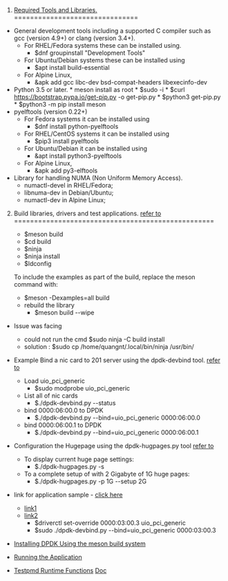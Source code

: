 
1. [Required Tools and Libraries.](https://doc.dpdk.org/guides/linux_gsg/sys_reqs.html#compilation-of-the-dpdk)
===============================
* General development tools including a supported C compiler such as gcc (version 4.9+) or clang (version 3.4+).
    * For RHEL/Fedora systems these can be installed using.
        * $dnf groupinstall "Development Tools"
    * For Ubuntu/Debian systems these can be installed using
        * $apt install build-essential
    * For Alpine Linux,
        * &apk add gcc libc-dev bsd-compat-headers libexecinfo-dev
* Python 3.5 or later.
      * meson install as root
      * $sudo -i
      * $curl https://bootstrap.pypa.io/get-pip.py -o get-pip.py
      * $python3 get-pip.py
      * $python3 -m pip install meson
* pyelftools (version 0.22+)
    * For Fedora systems it can be installed using 
        * $dnf install python-pyelftools
    * For RHEL/CentOS systems it can be installed using 
        * $pip3 install pyelftools
    * For Ubuntu/Debian it can be installed using 
        * &apt install python3-pyelftools
    * For Alpine Linux, 
        * &apk add py3-elftools
* Library for handling NUMA (Non Uniform Memory Access).
    * numactl-devel in RHEL/Fedora;
    * libnuma-dev in Debian/Ubuntu;
    * numactl-dev in Alpine Linux;
2. Build libraries, drivers and test applications. [refer to](https://doc.dpdk.org/guides/linux_gsg/build_dpdk.html)
==================================================
    * $meson build
    * $cd build
    * $ninja
    * $ninja install
    * $ldconfig 

    To include the examples as part of the build, replace the meson command with:
    * $meson -Dexamples=all build
    * rebuild the library
        * $meson build --wipe

* Issue was facing
    * could not run the cmd $sudo ninja -C build install
    * solution : $sudo cp /home/quangnt/.local/bin/ninja /usr/bin/

* Example Bind a nic card to 201 server using the dpdk-devbind tool. [refer to](http://doc.dpdk.org/guides/linux_gsg/linux_drivers.html)
    * Load uio_pci_generic
        * $sudo modprobe uio_pci_generic
    * List all of nic cards
        * $./dpdk-devbind.py --status
    * bind 0000:06:00.0 to DPDK
        * $./dpdk-devbind.py --bind=uio_pci_generic 0000:06:00.0
     * bind 0000:06:00.1 to DPDK
        * $./dpdk-devbind.py --bind=uio_pci_generic 0000:06:00.1

* Configuration the Hugepage using the dpdk-hugpages.py tool [refer to](http://doc.dpdk.org/guides/tools/hugepages.html)
    * To display current huge page settings:
        * $./dpdk-hugpages.py -s
    * To a complete setup of with 2 Gigabyte of 1G huge pages:
        * $./dpdk-hugpages.py -p 1G --setup 2G

* link for application sample - [click here](https://github.com/czivar/ruru)
    * [link1](https://docs.openvswitch.org/en/latest/intro/install/dpdk/)
    * [link2](https://docs.openvswitch.org/en/latest/topics/dpdk/phy/)
        * $driverctl set-override 0000:03:00.3 uio_pci_generic
        * $sudo ./dpdk-devbind.py --bind=uio_pci_generic 0000:03:00.3

* [Installing DPDK Using the meson build system](https://doc.dpdk.org/guides/prog_guide/build-sdk-meson.html)
* [Running the Application](https://doc.dpdk.org/guides/testpmd_app_ug/run_app.html)
* [Testpmd Runtime Functions](https://doc.dpdk.org/guides/testpmd_app_ug/testpmd_funcs.html) [Doc](https://www.intel.com/content/dam/www/public/us/en/documents/guides/dpdk-testpmd-application-user-guide.pdf)
